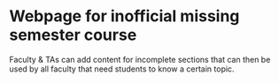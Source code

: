 # Webpage for inofficial missing semester course

Faculty & TAs can add content for incomplete sections that can then be used by all faculty that need students to know a certain topic.

